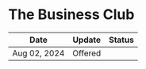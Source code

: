 # The Business Club

| Date         | Update  | Status |
| ------------ | ------- | ------ |
| Aug 02, 2024 | Offered |        |
